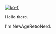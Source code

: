 [![ko-fi](https://ko-fi.com/img/githubbutton_sm.svg)](https://ko-fi.com/W7W1116ERJ)

Hello there. 

I'm NewAgeRetroNerd.
